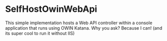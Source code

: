 # SelfHostOwinWebApi
This simple implementation hosts a Web API controller within a console application that runs using OWIN Katana. 
Why you ask?
Because I can! (and its super cool to run it without IIS)


